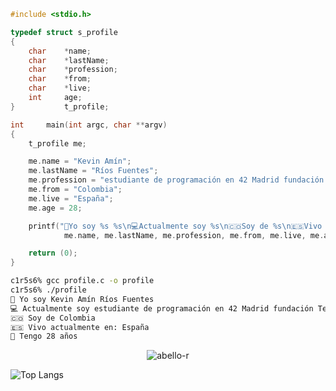 
```c
#include <stdio.h>

typedef struct s_profile
{
    char    *name;
    char    *lastName;
    char    *profession;
    char    *from;
    char    *live;
    int     age;
}           t_profile;

int		main(int argc, char **argv)
{
    t_profile me;

    me.name = "Kevin Amín";
    me.lastName = "Ríos Fuentes";
    me.profession = "estudiante de programación en 42 Madrid fundación Telefónica";
    me.from = "Colombia";
    me.live = "España";
    me.age = 28;

    printf("👨Yo soy %s %s\n💻Actualmente soy %s\n🇨🇴Soy de %s\n🇪🇸Vivo actualmente en: %s\n 📆Tengo %d años\n",
            me.name, me.lastName, me.profession, me.from, me.live, me.age);

    return (0);
}

```
```sh
c1r5s6% gcc profile.c -o profile
c1r5s6% ./profile 
👨 Yo soy Kevin Amín Ríos Fuentes
💻 Actualmente soy estudiante de programación en 42 Madrid fundación Telefónica
🇨🇴 Soy de Colombia
🇪🇸 Vivo actualmente en: España
📆 Tengo 28 años 
```
<p align="center"> <img src="https://komarev.com/ghpvc/?username=krios-fu&label=Profile%20views&color=0e75b6&style=flat" alt="abello-r" /> </p>

![Top Langs](https://github-readme-stats.vercel.app/api/top-langs/?username=krios-fu&theme=tokyonight)
